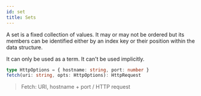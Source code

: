 ```yaml
---
id: set
title: Sets
---
```


A set is a fixed collection of values. It may or may not be ordered but its members can be identified either by an index key or their position within the data structure.

It can only be used as a term. It can't be used implicitly.

```typescript
type HttpOptions = { hostname: string, port: number }
fetch(uri: string, opts: HttpOptions): HttpRequest
```

> Fetch: URI, hostname + port / HTTP request